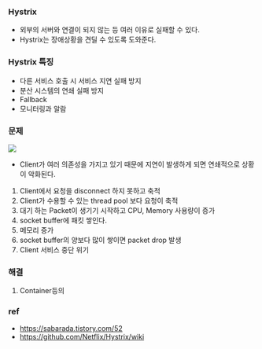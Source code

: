 ### Hystrix 
- 외부의 서버와 연결이 되지 않는 등 여러 이유로 실패할 수 있다. 
- Hystrix는 장애상황을 견딜 수 있도록 도와준다. 

### Hystrix 특징 
- 다른 서비스 호출 시 서비스 지연 실패 방지
- 분산 시스템의 연쇄 실패 방지
- Fallback
- 모니터링과 알람

### 문제
![](https://github.com/Netflix/Hystrix/wiki/images/soa-1-640.png) 
- Client가 여러 의존성을 가지고 있기 때문에 지연이 발생하게 되면 연쇄적으로 상황이 악화된다. 
1. Client에서 요청을 disconnect 하지 못하고 축적
2. Client가 수용할 수 있는 thread pool 보다 요청이 축적
3. 대기 하는 Packet이 생기기 시작하고 CPU, Memory 사용량이 증가
4. socket buffer에 패킷 쌓인다.
5. 메모리 증가
6. socket buffer의 양보다 많이 쌓이면 packet drop 발생
7. Client 서비스 중단 위기

### 해결
1. Container등의 



### ref
- https://sabarada.tistory.com/52 
- https://github.com/Netflix/Hystrix/wiki 